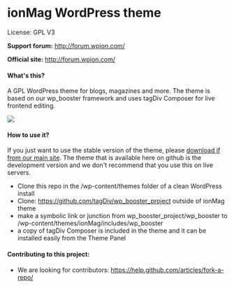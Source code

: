 # ionMag WordPress theme

License: GPL V3

**Support forum:** http://forum.wpion.com/

**Official site:** http://forum.wpion.com/

#### What's this?
A GPL WordPress theme for blogs, magazines and more. The theme is based on our wp_booster framework and uses tagDiv Composer for live frontend editing.

<img src="https://raw.githubusercontent.com/tagDiv/ionMag/master/github-site/tagDiv-composer-small.gif">


#### How to use it?
If you just want to use the stable version of the theme, please [download if from our main site](https://www.wpion.com/ionmag-theme/). The theme that is available here on github is the development version and we don't recommend that you use this on live servers.
- Clone this repo in the /wp-content/themes folder of a clean WordPress install
- Clone: https://github.com/tagDiv/wp_booster_project outside of ionMag theme
- make a symbolic link or junction from wp_booster_project/wp_booster to /wp-content/themes/ionMag/includes/wp_booster
- a copy of tagDiv Composer is included in the theme and it can be installed easily from the Theme Panel

#### Contributing to this project:
- We are looking for contributors: https://help.github.com/articles/fork-a-repo/